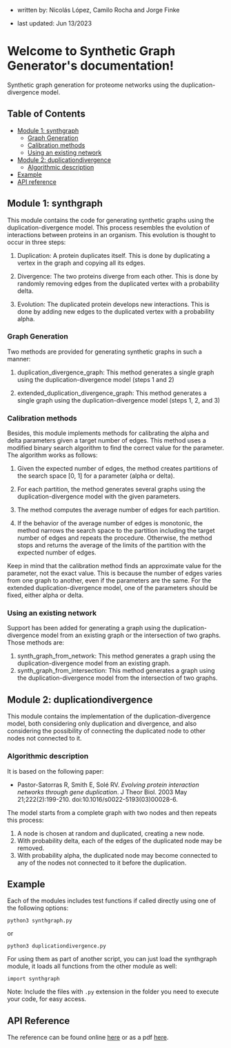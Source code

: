 - written by: Nicolás López, Camilo Rocha and Jorge Finke

- last updated: Jun 13/2023

# Welcome to Synthetic Graph Generator's documentation!

Synthetic graph generation for proteome networks using the 
duplication-divergence model.

## Table of Contents

- [Module 1: synthgraph](#module-1-synthgraph)
  - [Graph Generation](#graph-generation)
  - [Calibration methods](#calibration-methods)
  - [Using an existing network](#using-an-existing-network)
- [Module 2: duplicationdivergence](#module-2-duplicationdivergence)
  - [Algorithmic description](#algorithmic-description)
- [Example](#example)
- [API reference](#api-reference)

## Module 1: synthgraph

This module contains the code for generating synthetic graphs using the
duplication-divergence model. This process resembles the evolution of
interactions between proteins in an organism. This evolution is
thought to occur in three steps:

1. Duplication: A protein duplicates itself. This is done by
duplicating a vertex in the graph and copying all its edges.

2. Divergence: The two proteins diverge from each other. This is
done by randomly removing edges from the duplicated vertex with a
probability delta.

3. Evolution: The duplicated protein develops new interactions. This
is done by adding new edges to the duplicated vertex with a
probability alpha.


### Graph Generation

Two methods are provided for generating synthetic graphs in such a manner:

1. duplication_divergence_graph: This method generates a single graph
using the duplication-divergence model (steps 1 and 2)

2. extended_duplication_divergence_graph: This method generates a single
graph using the duplication-divergence model (steps 1, 2, and 3)


### Calibration methods

Besides, this module implements methods for calibrating the alpha and
delta parameters given a target number of edges. This method uses a
modified binary search algorithm to find the correct value for the
parameter. The algorithm works as follows:

1. Given the expected number of edges, the method creates partitions
of the search space [0, 1] for a parameter (alpha or delta).

2. For each partition, the method generates several graphs using the
duplication-divergence model with the given parameters.

3. The method computes the average number of edges for each partition.

4. If the behavior of the average number of edges is monotonic, the
method narrows the search space to the partition including the target
number of edges and repeats the procedure. Otherwise, the method stops
and returns the average of the limits of the partition with the
expected number of edges.

Keep in mind that the calibration method finds an approximate value for
the parameter, not the exact value. This is because the number of edges
varies from one graph to another, even if the parameters are the same.
For the extended duplication-divergence model, one of the parameters
should be fixed, either alpha or delta.


### Using an existing network

Support has been added for generating a graph using the
duplication-divergence model from an existing graph or the
intersection of two graphs. Those methods are:

1. synth_graph_from_network: This method generates a graph using the
duplication-divergence model from an existing graph.
2. synth_graph_from_intersection: This method generates a graph using
the duplication-divergence model from the intersection of two graphs.


## Module 2: duplicationdivergence

This module contains the implementation of the duplication-divergence 
model, both considering only duplication and divergence, and also 
considering the possibility of connecting the duplicated node to other 
nodes not connected to it.

### Algorithmic description

It is based on the following paper:

- Pastor-Satorras R, Smith E, Solé RV. *Evolving protein interaction 
networks through gene duplication*. J Theor Biol. 
2003 May 21;222(2):199-210. doi:10.1016/s0022-5193(03)00028-6.

The model starts from a complete graph with two nodes and then repeats 
this process:

1. A node is chosen at random and duplicated, creating a new node.
2. With probability delta, each of the edges of the duplicated node 
may be removed.
3. With probability alpha, the duplicated node may become connected to 
any of the nodes not connected to it before the duplication.


## Example

Each of the modules includes test functions if called directly using 
one of the following options:

```
python3 synthgraph.py
```

or

```
python3 duplicationdivergence.py
```

For using them as part of another script, you can just load the 
synthgraph module, it loads all functions from the other module as well:

```
import synthgraph
```

Note: Include the files with `.py` extension in the folder you need 
to execute your code, for easy access.


## API Reference

The reference can be found online [here](docs/index.html) or as 
a pdf [here](docs/syntheticgraphgenerator.pdf).
